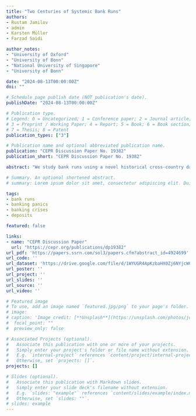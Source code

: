 ```yaml
---
title: "Two Centuries of Systemic Bank Runs"
authors:
- Rustam Jamilov
- admin
- Karsten Müller
- Farzad Saidi

author_notes:
- "University of Oxford"
- "University of Bonn"
- "National University of Singapore"
- "University of Bonn"

date: "2024-08-13T00:00:00Z"
doi: ""

# Schedule page publish date (NOT publication's date).
publishDate: "2024-08-13T00:00:00Z"

# Publication type.
# Legend: 0 = Uncategorized; 1 = Conference paper; 2 = Journal article;
# 3 = Preprint / Working Paper; 4 = Report; 5 = Book; 6 = Book section;
# 7 = Thesis; 8 = Patent
publication_types: ["3"]

# Publication name and optional abbreviated publication name.
publication: "CEPR Discussion Paper No. 19382"
publication_short: "CEPR Discussion Paper No. 19382"

abstract: "We study bank runs using a novel historical cross-country dataset that covers 184 countries since 1800 and combines a new narrative chronology with statistical indicators of bank deposit withdrawals. We document the following facts: (i) the unconditional likelihood of a bank run is 1.9% and that of significant deposit withdrawals 12.5%; (ii) systemic bank runs, i.e., those that are accompanied by deposit withdrawals, are associated with substantially larger output losses than non-systemic runs or deposit contractions alone; (iii) bank runs are contractionary even when they are not triggered by fundamental causes, banks are well-capitalized, and there is no evidence of a crisis or widespread failures in the banking sector; (iv) in historical and contemporary episodes, depositors tend to run on highly leveraged banks, causing a credit crunch, and a reallocation of deposits across banks; and (v) liability guarantees are associated with lower output losses after systemic runs, while having a lender of last resort or deposit insurance reduces the probability of a run becoming systemic. Taken together, our findings highlight a key role for sudden bank liability disruptions in economic fluctuations over and above other sources of financial fragility."

# Summary. An optional shortened abstract.
# summary: Lorem ipsum dolor sit amet, consectetur adipiscing elit. Duis posuere tellus ac convallis placerat. Proin tincidunt magna sed ex sollicitudin condimentum.

tags:
- bank runs 
- banking panics
- banking crises
- deposits

featured: false

links:
- name: "CEPR Discussion Paper"
  url: "https://cepr.org/publications/dp19382"
url_pdf: 'https://papers.ssrn.com/sol3/papers.cfm?abstract_id=4924699'
url_code: ''
url_dataset: 'https://drive.google.com/file/d/1WYUGR4ApKzbaHX0Zj6NYjcW0T9OpACVL/view?usp=drive_link'
url_poster: ''
url_project: ''
url_slides: ''
url_source: ''
url_video: ''

# Featured image
# To use, add an image named `featured.jpg/png` to your page's folder. 
# image:
# caption: 'Image credit: [**Unsplash**](https://unsplash.com/photos/jdD8gXaTZsc)'
#  focal_point: ""
#  preview_only: false

# Associated Projects (optional).
#   Associate this publication with one or more of your projects.
#   Simply enter your project's folder or file name without extension.
#   E.g. `internal-project` references `content/project/internal-project/index.md`.
#   Otherwise, set `projects: []`.
projects: []

# Slides (optional).
#   Associate this publication with Markdown slides.
#   Simply enter your slide deck's filename without extension.
#   E.g. `slides: "example"` references `content/slides/example/index.md`.
#   Otherwise, set `slides: ""`.
# slides: example
---
```


<!-- {{% callout note %}}
Click the *Cite* button above to demo the feature to enable visitors to import publication metadata into their reference management software.
{{% /callout %}}

{{% callout note %}}
Create your slides in Markdown - click the *Slides* button to check out the example.
{{% /callout %}} -->

<!-- Supplementary notes can be added here, including [code, math, and images](https://wowchemy.com/docs/writing-markdown-latex/). -->

<!-- **Draft coming soon**. -->